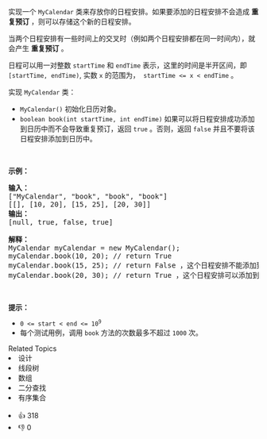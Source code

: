 <p>实现一个 <code>MyCalendar</code> 类来存放你的日程安排。如果要添加的日程安排不会造成 <strong>重复预订</strong> ，则可以存储这个新的日程安排。</p>

<p>当两个日程安排有一些时间上的交叉时（例如两个日程安排都在同一时间内），就会产生 <strong>重复预订</strong> 。</p>

<p>日程可以用一对整数 <code>startTime</code> 和 <code>endTime</code> 表示，这里的时间是半开区间，即 <code>[startTime, endTime)</code>, 实数&nbsp;<code>x</code> 的范围为， &nbsp;<code>startTime &lt;= x &lt; endTime</code> 。</p>

<p>实现 <code>MyCalendar</code> 类：</p>

<ul> 
 <li><code>MyCalendar()</code> 初始化日历对象。</li> 
 <li><code>boolean book(int startTime, int endTime)</code> 如果可以将日程安排成功添加到日历中而不会导致重复预订，返回 <code>true</code> 。否则，返回 <code>false</code>&nbsp;并且不要将该日程安排添加到日历中。</li> 
</ul>

<p>&nbsp;</p>

<p><strong class="example">示例：</strong></p>

<pre>
<strong>输入：</strong>
["MyCalendar", "book", "book", "book"]
[[], [10, 20], [15, 25], [20, 30]]
<strong>输出：</strong>
[null, true, false, true]

<strong>解释：</strong>
MyCalendar myCalendar = new MyCalendar();
myCalendar.book(10, 20); // return True
myCalendar.book(15, 25); // return False ，这个日程安排不能添加到日历中，因为时间 15 已经被另一个日程安排预订了。
myCalendar.book(20, 30); // return True ，这个日程安排可以添加到日历中，因为第一个日程安排预订的每个时间都小于 20 ，且不包含时间 20 。</pre>

<p>&nbsp;</p>

<p><strong>提示：</strong></p>

<ul> 
 <li><code>0 &lt;= start &lt; end &lt;= 10<sup>9</sup></code></li> 
 <li>每个测试用例，调用 <code>book</code> 方法的次数最多不超过 <code>1000</code> 次。</li> 
</ul>

<div><div>Related Topics</div><div><li>设计</li><li>线段树</li><li>数组</li><li>二分查找</li><li>有序集合</li></div></div><br><div><li>👍 318</li><li>👎 0</li></div>
